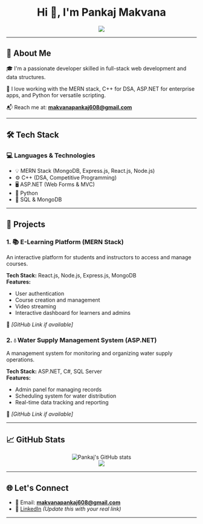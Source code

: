 <h1 align="center">Hi 👋, I'm Pankaj Makvana</h1>

<p align="center">
  <img src="https://img.shields.io/badge/Email-makvanapankaj608@gmail.com-blue?style=flat&logo=gmail&logoColor=white" />
</p>

---

## 🚀 About Me

🎓 I'm a passionate developer skilled in full-stack web development and data structures.

🔧 I love working with the MERN stack, C++ for DSA, ASP.NET for enterprise apps, and Python for versatile scripting.

📬 Reach me at: **makvanapankaj608@gmail.com**

---

## 🛠️ Tech Stack

### 💻 Languages & Technologies

- 💡 MERN Stack (MongoDB, Express.js, React.js, Node.js)
- ⚙️ C++ (DSA, Competitive Programming)
- 🖥️ ASP.NET (Web Forms & MVC)
- 🐍 Python
- 💾 SQL & MongoDB

---

## 📂 Projects

### 1. 📚 E-Learning Platform (MERN Stack)

An interactive platform for students and instructors to access and manage courses.

**Tech Stack:** React.js, Node.js, Express.js, MongoDB  
**Features:**
- User authentication
- Course creation and management
- Video streaming
- Interactive dashboard for learners and admins

🔗 _[GitHub Link if available]_


### 2. 💧 Water Supply Management System (ASP.NET)

A management system for monitoring and organizing water supply operations.

**Tech Stack:** ASP.NET, C#, SQL Server  
**Features:**
- Admin panel for managing records
- Scheduling system for water distribution
- Real-time data tracking and reporting

🔗 _[GitHub Link if available]_

---

## 📈 GitHub Stats

<p align="center">
  <img src="https://github-readme-stats.vercel.app/api?username=PankajMakvana&show_icons=true&theme=tokyonight" alt="Pankaj's GitHub stats" />
  <br/>
  <img src="https://github-readme-streak-stats.herokuapp.com/?user=PankajMakvana&theme=tokyonight" />
</p>

---

## 🌐 Let's Connect

- 📧 Email: **makvanapankaj608@gmail.com**
- 💼 [LinkedIn](https://www.linkedin.com/in/your-link) _(Update this with your real link)_

---
